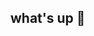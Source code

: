 ## what's up 👋

<!--
**LucasMio/LucasMio** is a ✨ _special_ ✨ repository because its `README.md` (this file) appears on your GitHub profile.

Here are some ideas to get you started:

- 🔭 I’m currently working on TI
- 🌱 I’m currently learning python & html
- 👯 I’m looking to collaborate on "escolinha do bob"
- 😄 Pronouns: he/him
- ⚡ Fun fact: I was born in bolivia, but I lived my full life in Brazil
-->
